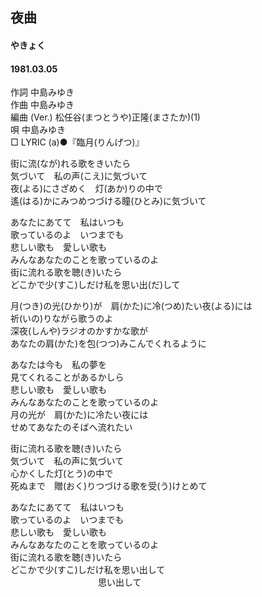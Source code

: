 ## 夜曲
#### やきょく
####  1981.03.05


作詞      中島みゆき  
作曲      中島みゆき  
編曲 (Ver.)   松任谷(まつとうや)正隆(まさたか)(1)  
唄         中島みゆき  
□ LYRIC (a)●『臨月(りんげつ)』   


街に流(なが)れる歌をきいたら  
気づいて　私の声(こえ)に気づいて  
夜(よる)にさざめく　灯(あか)りの中で  
遙(はる)かにみつめつづける瞳(ひとみ)に気づいて  
  
あなたにあてて　私はいつも  
歌っているのよ　いつまでも  
悲しい歌も　愛しい歌も  
みんなあなたのことを歌っているのよ  
街に流れる歌を聴(き)いたら  
どこかで少(すこ)しだけ私を思い出(だ)して  
  
月(つき)の光(ひかり)が　肩(かた)に冷(つめ)たい夜(よる)には  
祈(いの)りながら歌うのよ  
深夜(しんや)ラジオのかすかな歌が  
あなたの肩(かた)を包(つつ)みこんでくれるように  
  
あなたは今も　私の夢を  
見てくれることがあるかしら  
悲しい歌も　愛しい歌も  
みんなあなたのことを歌っているのよ  
月の光が　肩(かた)に冷たい夜には  
せめてあなたのそばへ流れたい  
  
街に流れる歌を聴(き)いたら  
気づいて　私の声に気づいて  
心かくした灯(とう)の中で  
死ぬまで　贈(おく)りつづける歌を受(う)けとめて  
  
あなたにあてて　私はいつも  
歌っているのよ　いつまでも  
悲しい歌も　愛しい歌も  
みんなあなたのことを歌っているのよ  
街に流れる歌を聴(き)いたら  
どこかで少(すこ)しだけ私を思い出して  
　　　　　　　　　　思い出して  